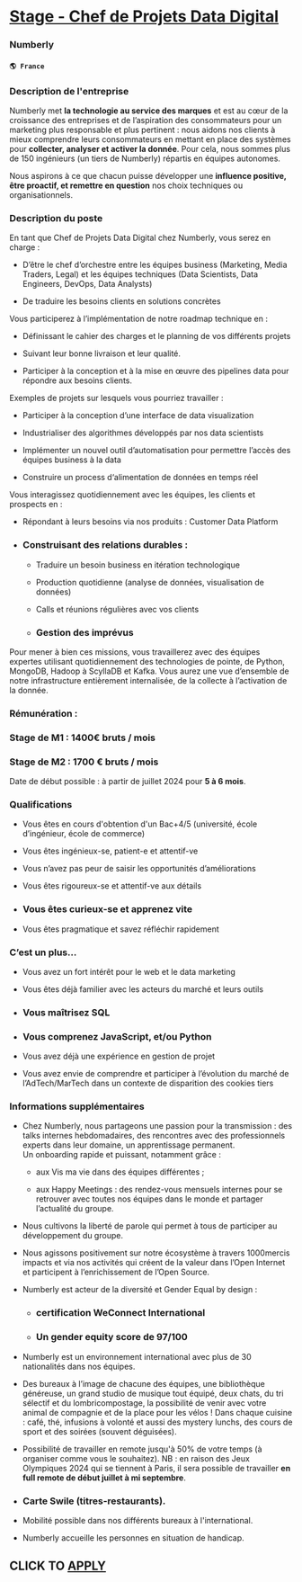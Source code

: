 # [Stage - Chef de Projets Data Digital](https://www.remotewlb.com/apply/stage-chef-de-projets-data-digital)  
### Numberly  
#### `🌎 France`  

### Description de l'entreprise

Numberly met **la technologie au service des marques** et est au cœur de la croissance des entreprises et de l’aspiration des consommateurs pour un marketing plus responsable et plus pertinent : nous aidons nos clients à mieux comprendre leurs consommateurs en mettant en place des systèmes pour **collecter, analyser et activer la donnée**. Pour cela, nous sommes plus de 150 ingénieurs (un tiers de Numberly) répartis en équipes autonomes.

Nous aspirons à ce que chacun puisse développer une **influence positive, être proactif, et remettre en question** nos choix techniques ou organisationnels.

### Description du poste

En tant que Chef de Projets Data Digital chez Numberly, vous serez en charge :

  * D’être le chef d’orchestre entre les équipes business (Marketing, Media Traders, Legal) et les équipes techniques (Data Scientists, Data Engineers, DevOps, Data Analysts)

  * De traduire les besoins clients en solutions concrètes

Vous participerez à l’implémentation de notre roadmap technique en :

  * Définissant le cahier des charges et le planning de vos différents projets 

  * Suivant leur bonne livraison et leur qualité. 

  * Participer à la conception et à la mise en œuvre des pipelines data pour répondre aux besoins clients.

Exemples de projets sur lesquels vous pourriez travailler :

  * Participer à la conception d’une interface de data visualization

  * Industrialiser des algorithmes développés par nos data scientists 

  * Implémenter un nouvel outil d’automatisation pour permettre l’accès des équipes business à la data

  * Construire un process d‘alimentation de données en temps réel

Vous interagissez quotidiennement avec les équipes, les clients et prospects en :

  * Répondant à leurs besoins via nos produits : Customer Data Platform

  * ### Construisant des relations durables :

    * Traduire un besoin business en itération technologique

    * Production quotidienne (analyse de données, visualisation de données)

    * Calls et réunions régulières avec vos clients

    * ### Gestion des imprévus

Pour mener à bien ces missions, vous travaillerez avec des équipes expertes utilisant quotidiennement des technologies de pointe, de Python, MongoDB, Hadoop à ScyllaDB et Kafka. Vous aurez une vue d’ensemble de notre infrastructure entièrement internalisée, de la collecte à l’activation de la donnée.

### Rémunération :

### Stage de M1 : 1400€ bruts / mois

### Stage de M2 : 1700 € bruts / mois

Date de début possible : à partir de juillet 2024 pour **5 à 6 mois**.

### Qualifications

  * Vous êtes en cours d'obtention d'un Bac+4/5 (université, école d’ingénieur, école de commerce)

  * Vous êtes ingénieux-se, patient-e et attentif-ve

  * Vous n’avez pas peur de saisir les opportunités d’améliorations

  * Vous êtes rigoureux-se et attentif-ve aux détails

  * ### Vous êtes curieux-se et apprenez vite

  * Vous êtes pragmatique et savez réfléchir rapidement

### C’est un plus…

  * Vous avez un fort intérêt pour le web et le data marketing

  * Vous êtes déjà familier avec les acteurs du marché et leurs outils

  * ### Vous maîtrisez SQL

  * ### Vous comprenez JavaScript, et/ou Python

  * Vous avez déjà une expérience en gestion de projet

  * Vous avez envie de comprendre et participer à l’évolution du marché de l’AdTech/MarTech dans un contexte de disparition des cookies tiers

### Informations supplémentaires

  * Chez Numberly, nous partageons une passion pour la transmission : des talks internes hebdomadaires, des rencontres avec des professionnels experts dans leur domaine, un apprentissage permanent.  
Un onboarding rapide et puissant, notamment grâce :

    * aux Vis ma vie dans des équipes différentes ;

    * aux Happy Meetings : des rendez-vous mensuels internes pour se retrouver avec toutes nos équipes dans le monde et partager l’actualité du groupe.
  * Nous cultivons la liberté de parole qui permet à tous de participer au développement du groupe.

  * Nous agissons positivement sur notre écosystème à travers 1000mercis impacts et via nos activités qui créent de la valeur dans l’Open Internet et participent à l’enrichissement de l’Open Source. 

  * Numberly est acteur de la diversité et Gender Equal by design :

    * ### certification WeConnect International

    * ### Un gender equity score de 97/100

  * Numberly est un environnement international avec plus de 30 nationalités dans nos équipes. 

  * Des bureaux à l’image de chacune des équipes, une bibliothèque généreuse, un grand studio de musique tout équipé, deux chats, du tri sélectif et du lombricompostage, la possibilité de venir avec votre animal de compagnie et de la place pour les vélos ! Dans chaque cuisine : café, thé, infusions à volonté et aussi des mystery lunchs, des cours de sport et des soirées (souvent déguisées). 

  * Possibilité de travailler en remote jusqu'à 50% de votre temps (à organiser comme vous le souhaitez). NB : en raison des Jeux Olympiques 2024 qui se tiennent à Paris, il sera possible de travailler **en full remote de début juillet à mi septembre**.

  * ### Carte Swile (titres-restaurants).

  * Mobilité possible dans nos différents bureaux à l'international.

  * Numberly accueille les personnes en situation de handicap.

  
## CLICK TO [APPLY](https://www.remotewlb.com/apply/stage-chef-de-projets-data-digital)

